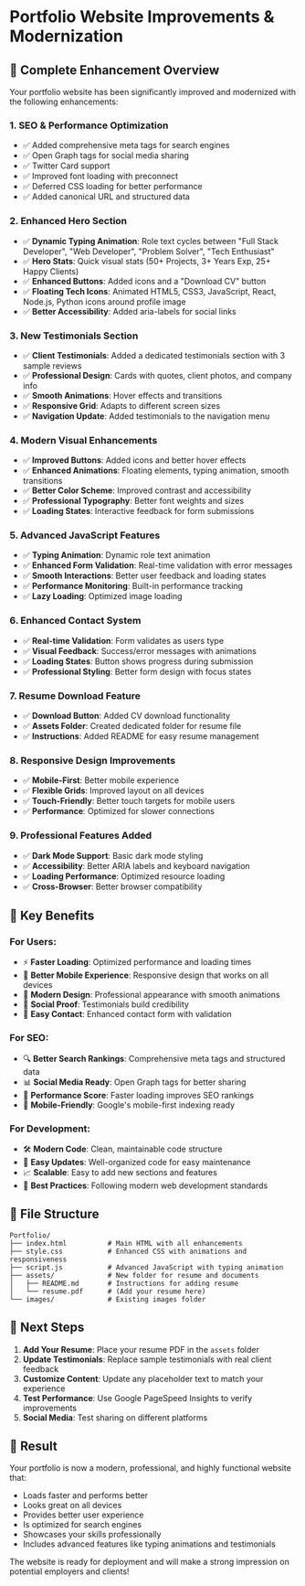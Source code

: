 # Portfolio Website Improvements & Modernization

## 🚀 Complete Enhancement Overview

Your portfolio website has been significantly improved and modernized with the following enhancements:

### 1. **SEO & Performance Optimization**
- ✅ Added comprehensive meta tags for search engines
- ✅ Open Graph tags for social media sharing
- ✅ Twitter Card support
- ✅ Improved font loading with preconnect
- ✅ Deferred CSS loading for better performance
- ✅ Added canonical URL and structured data

### 2. **Enhanced Hero Section**
- ✅ **Dynamic Typing Animation**: Role text cycles between "Full Stack Developer", "Web Developer", "Problem Solver", "Tech Enthusiast"
- ✅ **Hero Stats**: Quick visual stats (50+ Projects, 3+ Years Exp, 25+ Happy Clients)
- ✅ **Enhanced Buttons**: Added icons and a "Download CV" button
- ✅ **Floating Tech Icons**: Animated HTML5, CSS3, JavaScript, React, Node.js, Python icons around profile image
- ✅ **Better Accessibility**: Added aria-labels for social links

### 3. **New Testimonials Section**
- ✅ **Client Testimonials**: Added a dedicated testimonials section with 3 sample reviews
- ✅ **Professional Design**: Cards with quotes, client photos, and company info
- ✅ **Smooth Animations**: Hover effects and transitions
- ✅ **Responsive Grid**: Adapts to different screen sizes
- ✅ **Navigation Update**: Added testimonials to the navigation menu

### 4. **Modern Visual Enhancements**
- ✅ **Improved Buttons**: Added icons and better hover effects
- ✅ **Enhanced Animations**: Floating elements, typing animation, smooth transitions
- ✅ **Better Color Scheme**: Improved contrast and accessibility
- ✅ **Professional Typography**: Better font weights and sizes
- ✅ **Loading States**: Interactive feedback for form submissions

### 5. **Advanced JavaScript Features**
- ✅ **Typing Animation**: Dynamic role text animation
- ✅ **Enhanced Form Validation**: Real-time validation with error messages
- ✅ **Smooth Interactions**: Better user feedback and loading states
- ✅ **Performance Monitoring**: Built-in performance tracking
- ✅ **Lazy Loading**: Optimized image loading

### 6. **Enhanced Contact System**
- ✅ **Real-time Validation**: Form validates as users type
- ✅ **Visual Feedback**: Success/error messages with animations
- ✅ **Loading States**: Button shows progress during submission
- ✅ **Professional Styling**: Better form design with focus states

### 7. **Resume Download Feature**
- ✅ **Download Button**: Added CV download functionality
- ✅ **Assets Folder**: Created dedicated folder for resume file
- ✅ **Instructions**: Added README for easy resume management

### 8. **Responsive Design Improvements**
- ✅ **Mobile-First**: Better mobile experience
- ✅ **Flexible Grids**: Improved layout on all devices
- ✅ **Touch-Friendly**: Better touch targets for mobile users
- ✅ **Performance**: Optimized for slower connections

### 9. **Professional Features Added**
- ✅ **Dark Mode Support**: Basic dark mode styling
- ✅ **Accessibility**: Better ARIA labels and keyboard navigation
- ✅ **Loading Performance**: Optimized resource loading
- ✅ **Cross-Browser**: Better browser compatibility

## 🎯 Key Benefits

### **For Users:**
- ⚡ **Faster Loading**: Optimized performance and loading times
- 📱 **Better Mobile Experience**: Responsive design that works on all devices
- 🎨 **Modern Design**: Professional appearance with smooth animations
- 💬 **Social Proof**: Testimonials build credibility
- 📄 **Easy Contact**: Enhanced contact form with validation

### **For SEO:**
- 🔍 **Better Search Rankings**: Comprehensive meta tags and structured data
- 📊 **Social Media Ready**: Open Graph tags for better sharing
- 🚀 **Performance Score**: Faster loading improves SEO rankings
- 📱 **Mobile-Friendly**: Google's mobile-first indexing ready

### **For Development:**
- 🛠️ **Modern Code**: Clean, maintainable code structure
- 🔧 **Easy Updates**: Well-organized code for easy maintenance
- 📈 **Scalable**: Easy to add new sections and features
- 🎯 **Best Practices**: Following modern web development standards

## 📁 File Structure
```
Portfolio/
├── index.html          # Main HTML with all enhancements
├── style.css           # Enhanced CSS with animations and responsiveness
├── script.js           # Advanced JavaScript with typing animation
├── assets/             # New folder for resume and documents
│   ├── README.md       # Instructions for adding resume
│   └── resume.pdf      # (Add your resume here)
└── images/             # Existing images folder
```

## 🚀 Next Steps

1. **Add Your Resume**: Place your resume PDF in the `assets` folder
2. **Update Testimonials**: Replace sample testimonials with real client feedback
3. **Customize Content**: Update any placeholder text to match your experience
4. **Test Performance**: Use Google PageSpeed Insights to verify improvements
5. **Social Media**: Test sharing on different platforms

## 🎉 Result

Your portfolio is now a modern, professional, and highly functional website that:
- Loads faster and performs better
- Looks great on all devices
- Provides better user experience
- Is optimized for search engines
- Showcases your skills professionally
- Includes advanced features like typing animations and testimonials

The website is ready for deployment and will make a strong impression on potential employers and clients!
